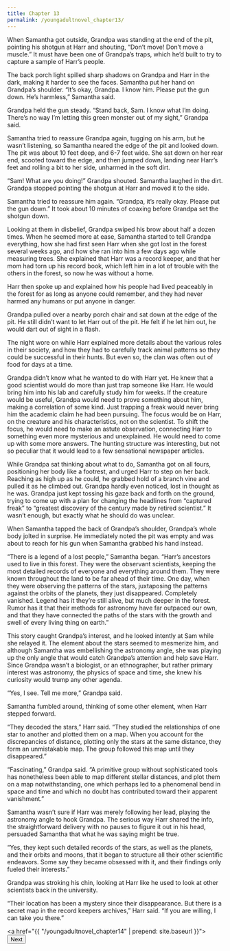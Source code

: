 ```yaml
---
title: Chapter 13
permalink: /youngadultnovel_chapter13/
---
```


When Samantha got outside, Grandpa was standing at the end of the pit, pointing his shotgun at Harr and shouting, “Don’t move! Don’t move a muscle.” It must have been one of Grandpa’s traps, which he’d built to try to capture a sample of Harr’s people.

The back porch light spilled sharp shadows on Grandpa and Harr in the dark, making it harder to see the faces. Samantha put her hand on Grandpa’s shoulder. “It’s okay, Grandpa. I know him. Please put the gun down. He’s harmless,” Samantha said.

Grandpa held the gun steady. “Stand back, Sam. I know what I’m doing. There’s no way I’m letting this green monster out of my sight,” Grandpa said.

Samantha tried to reassure Grandpa again, tugging on his arm, but he wasn’t listening, so Samantha neared the edge of the pit and looked down. The pit was about 10 feet deep, and 6-7 feet wide. She sat down on her rear end, scooted toward the edge, and then jumped down, landing near Harr’s feet and rolling a bit to her side, unharmed in the soft dirt.

“Sam! What are you doing!” Grandpa shouted. Samantha laughed in the dirt. Grandpa stopped pointing the shotgun at Harr and moved it to the side.

Samantha tried to reassure him again. “Grandpa, it’s really okay. Please put the gun down.” It took about 10 minutes of coaxing before Grandpa set the shotgun down.

Looking at them in disbelief, Grandpa swiped his brow about half a dozen times. When he seemed more at ease, Samantha started to tell Grandpa everything, how she had first seen Harr when she got lost in the forest several weeks ago, and how she ran into him a few days ago while measuring trees. She explained that Harr was a record keeper, and that her mom had torn up his record book, which left him in a lot of trouble with the others in the forest, so now he was without a home.

Harr then spoke up and explained how his people had lived peaceably in the forest for as long as anyone could remember, and they had never harmed any humans or put anyone in danger.

Grandpa pulled over a nearby porch chair and sat down at the edge of the pit. He still didn’t want to let Harr out of the pit. He felt if he let him out, he would dart out of sight in a flash.

The night wore on while Harr explained more details about the various roles in their society, and how they had to carefully track animal patterns so they could be successful in their hunts. But even so, the clan was often out of food for days at a time.

Grandpa didn’t know what he wanted to do with Harr yet. He knew that a good scientist would do more than just trap someone like Harr. He would bring him into his lab and carefully study him for weeks. If the creature would be useful, Grandpa would need to prove something about him, making a correlation of some kind. Just trapping a freak would never bring him the academic claim he had been pursuing. The focus would be on Harr, on the creature and his characteristics, not on the scientist. To shift the focus, he would need to make an astute observation, connecting Harr to something even more mysterious and unexplained. He would need to come up with some more answers. The hunting structure was interesting, but not so peculiar that it would lead to a few sensational newspaper articles.

While Grandpa sat thinking about what to do, Samantha got on all fours, positioning her body like a footrest, and urged Harr to step on her back. Reaching as high up as he could, he grabbed hold of a branch vine and pulled it as he climbed out. Grandpa hardly even noticed, lost in thought as he was. Grandpa just kept tossing his gaze back and forth on the ground, trying to come up with a plan for changing the headlines from “captured freak” to “greatest discovery of the century made by retired scientist.” It wasn’t enough, but exactly what he should do was unclear.

When Samantha tapped the back of Grandpa’s shoulder, Grandpa’s whole body jolted in surprise. He immediately noted the pit was empty and was about to reach for his gun when Samantha grabbed his hand instead.

“There is a legend of a lost people,” Samantha began. “Harr’s ancestors used to live in this forest. They were the observant scientists, keeping the most detailed records of everyone and everything around them. They were known throughout the land to be far ahead of their time. One day, when they were observing the patterns of the stars, juxtaposing the patterns against the orbits of the planets, they just disappeared. Completely vanished. Legend has it they’re still alive, but much deeper in the forest. Rumor has it that their methods for astronomy have far outpaced our own, and that they have connected the paths of the stars with the growth and swell of every living thing on earth.”

This story caught Grandpa’s interest, and he looked intently at Sam while she relayed it. The element about the stars seemed to mesmerize him, and although Samantha was embellishing the astronomy angle, she was playing up the only angle that would catch Grandpa’s attention and help save Harr. Since Grandpa wasn’t a biologist, or an ethnographer, but rather primary interest was astronomy, the physics of space and time, she knew his curiosity would trump any other agenda.

“Yes, I see. Tell me more,” Grandpa said.

Samantha fumbled around, thinking of some other element, when Harr stepped forward.

“They decoded the stars,” Harr said. “They studied the relationships of one star to another and plotted them on a map. When you account for the discrepancies of distance, plotting only the stars at the same distance, they form an unmistakable map. The group followed this map until they disappeared.”

“Fascinating,” Grandpa said. “A primitive group without sophisticated tools has nonetheless been able to map different stellar distances, and plot them on a map notwithstanding, one which perhaps led to a phenomenal bend in space and time and which no doubt has contributed toward their apparent vanishment.”

Samantha wasn’t sure if Harr was merely following her lead, playing the astronomy angle to hook Grandpa. The serious way Harr shared the info, the straightforward delivery with no pauses to figure it out in his head, persuaded Samantha that what he was saying might be true.

“Yes, they kept such detailed records of the stars, as well as the planets, and their orbits and moons, that it began to structure all their other scientific endeavors. Some say they became obsessed with it, and their findings only fueled their interests.”

Grandpa was stroking his chin, looking at Harr like he used to look at other scientists back in the university.

“Their location has been a mystery since their disappearance. But there is a secret map in the record keepers archives,” Harr said. “If you are willing, I can take you there.”

<a href="{{ "/youngadultnovel_chapter14" | prepend: site.baseurl }}"><button type="button" class="btn btn-warning">Next</button></a>
